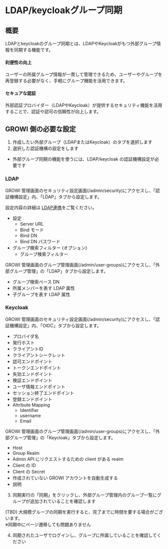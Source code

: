 # LDAP/keycloakグループ同期

## 概要

LDAPとkeycloakのグループ同期とは、LDAPやKeycloakがもつ外部グループ情報を同期する機能です。

#### 利便性の向上

ユーザーの所属グループ情報が一貫して管理できるため、ユーザーやグループを再登録する必要がなく、手軽にグループ機能を活用できます。


#### セキュアな認証

外部認証プロバイダー（LDAPやKeycloak）が提供するセキュリティ機能を活用することで、認証や認可の信頼性が向上します。

## GROWI 側の必要な設定

1. 作成したい外部グループ（LDAPまたはKeycloak）のタブを選択します
2. 選択した認証機構の設定をします

- 外部グループ同期の機能を使うには、LDAP/keycloak の認証機構設定が必要です

### LDAP

 GROWI 管理画面のセキュリティ設定画面(/admin/security)にアクセスし、「認証機構設定」内、「LDAP」タブから設定します。

設定内容の詳細は [LDAP連携](/ja/admin-guide/management-cookbook/ldap.html)をご覧ください。

- 設定
  - Server URL
  - Bind モード
  - Bind DN
  - Bind DN パスワード
- グループ検索フィルター (オプション)
  - グループ検索フィルター

GROWI 管理画面のグループ管理画面(/admin/user-groups)にアクセスし、「外部グループ管理」の「LDAP」タブから設定します。

- グループ検索ベース DN
- 所属メンバーを表す LDAP 属性
- 子グループを表す LDAP 属性

### Keycloak

 GROWI 管理画面のセキュリティ設定画面(/admin/security)にアクセスし、「認証機構設定」内、「OIDC」タブから設定します。

- プロバイダ名
- 発行ホスト
- クライアントID
- クライアントシークレット
- 認可エンドポイント
- トークンエンドポイント
- 失効エンドポイント
- 検証エンドポイント
- ユーザ情報エンドポイント
- セッション終了エンドポイント
- 登録エンドポイント
- Attribute Mapping
  - Identifier
  - username
  - Email

GROWI 管理画面のグループ管理画面(/admin/user-groups)にアクセスし、「外部グループ管理」の「Keycloak」タブから設定します。

- Host
- Group Realm
- Admin API にリクエストするための client がある realm
- Client の ID
- Client の Secret
- 作成されていない GROWI アカウントを自動生成する
- 説明

3. 同期実行の「同期」をクリックし、外部グループ管理内のグループ一覧にグループが追加されていることを確認します

 (TBD) 大規模グループの同期を実行すると、完了までに時間を要する場合がございます。  
※同期中にページ遷移しても問題ありません

4. 同期されたユーザでログインし、グループに所属していることを確認してください

